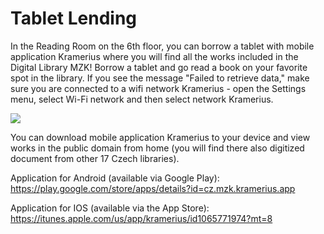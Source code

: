 # Tablet Lending

In the Reading Room on the 6th floor, you can borrow a tablet with mobile application Kramerius where you will find all the works included in the Digital Library MZK!
Borrow a tablet and go read a book on your favorite spot in the library.
If you see the message "Failed to retrieve data," make sure you are connected to a wifi network Kramerius - open the Settings menu, select Wi-Fi network and then select network Kramerius.


![](/images/help/pujceniTabletu/tablet.jpg)

You can download mobile application Kramerius to your device and view works in the public domain from home (you will find there also digitized document from other 17 Czech libraries).

Application for Android (available via Google Play):
https://play.google.com/store/apps/details?id=cz.mzk.kramerius.app

Application for IOS (available via the App Store):
https://itunes.apple.com/us/app/kramerius/id1065771974?mt=8
